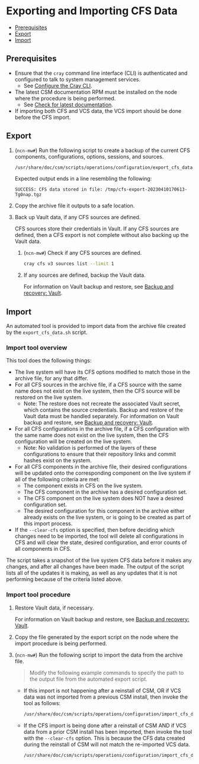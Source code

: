# Exporting and Importing CFS Data

- [Prerequisites](#prerequisites)
- [Export](#export)
- [Import](#import)

## Prerequisites

- Ensure that the `cray` command line interface (CLI) is authenticated and configured to talk to system management services.
    - See [Configure the Cray CLI](../configure_cray_cli.md).
- The latest CSM documentation RPM must be installed on the node where the procedure is being performed.
    - See [Check for latest documentation](../../update_product_stream/README.md#check-for-latest-documentation).
- If importing both CFS and VCS data, the VCS import should be done before the CFS import.

## Export

1. (`ncn-mw#`) Run the following script to create a backup of the current CFS components, configurations, options, sessions, and sources.

   ```bash
   /usr/share/doc/csm/scripts/operations/configuration/export_cfs_data.sh
   ```

   Expected output ends in a line resembling the following:

   ```text
   SUCCESS: CFS data stored in file: /tmp/cfs-export-20230410170613-Tg0nap.tgz
   ```

1. Copy the archive file it outputs to a safe location.

1. Back up Vault data, if any CFS sources are defined.

   CFS sources store their credentials in Vault. If any CFS sources are defined, then a CFS export is not complete without also
   backing up the Vault data.

   1. (`ncn-mw#`) Check if any CFS sources are defined.

      ```bash
      cray cfs v3 sources list --limit 1
      ```

   1. If any sources are defined, backup the Vault data.

      For information on Vault backup and restore, see
      [Backup and recovery: Vault](../README.md#backup-and-recovery-vault).

## Import

An automated tool is provided to import data from the archive file created by the `export_cfs_data.sh` script.

### Import tool overview

This tool does the following things:

- The live system will have its CFS options modified to match those in the archive file, for any that differ.
- For all CFS sources in the archive file, if a CFS source with the same name does not exist on the live system, then the
  CFS source will be restored on the live system.
    - Note: The restore does not recreate the associated Vault secret, which contains the source credentials.
      Backup and restore of the Vault data must be handled separately. For information on Vault backup and restore, see
      [Backup and recovery: Vault](../README.md#backup-and-recovery-vault).
- For all CFS configurations in the archive file, if a CFS configuration with the same name does not exist on the live
  system, then the CFS configuration will be created on the live system.
    - Note: No validation is performed of the layers of these configurations to ensure that their repository links and commit hashes
      exist on the system.
- For all CFS components in the archive file, their desired configurations will be updated onto the corresponding component on the live
  system if all of the following criteria are met:
    - The component exists in CFS on the live system.
    - The CFS component in the archive has a desired configuration set.
    - The CFS component on the live system does NOT have a desired configuration set.
    - The desired configuration for this component in the archive either already exists on the live system, or is going to be created
      as part of this import process.
- If the `--clear-cfs` option is specified, then before deciding which changes need to be imported, the tool will delete all
  configurations in CFS and will clear the state, desired configuration, and error counts of all components in CFS.

The script takes a snapshot of the live system CFS data before it makes any changes, and after all changes have been made.
The output of the script lists all of the updates it is making, as well as any updates that it is not performing because of the
criteria listed above.

### Import tool procedure

1. Restore Vault data, if necessary.

   For information on Vault backup and restore, see
   [Backup and recovery: Vault](../README.md#backup-and-recovery-vault).

1. Copy the file generated by the export script on the node where the import procedure is being performed.

1. (`ncn-mw#`) Run the following script to import the data from the archive file.

   > Modify the following example commands to specify the path to the output file from the automated export script.

   - If this import is not happening after a reinstall of CSM, OR if VCS data was not imported from a previous CSM install,
     then invoke the tool as follows:

      ```bash
      /usr/share/doc/csm/scripts/operations/configuration/import_cfs_data.sh /tmp/cfs-export-20230410170613-Tg0nap.tgz
      ```

   - If the CFS import is being done after a reinstall of CSM AND if VCS data from a prior CSM install has been imported, then
     invoke the tool with the `--clear-cfs` option. This is because the CFS data created during the reinstall of
     CSM will not match the re-imported VCS data.

      ```bash
      /usr/share/doc/csm/scripts/operations/configuration/import_cfs_data.sh --clear-cfs /tmp/cfs-export-20230410170613-Tg0nap.tgz
      ```
